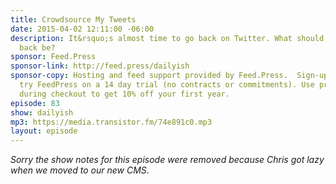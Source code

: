 ```yaml
---
title: Crowdsource My Tweets
date: 2015-04-02 12:11:00 -06:00
description: It&rsquo;s almost time to go back on Twitter. What should my first tweet
  back be?
sponsor: Feed.Press
sponsor-link: http://feed.press/dailyish
sponsor-copy: Hosting and feed support provided by Feed.Press.  Sign-up today and
  try FeedPress on a 14 day trial (no contracts or commitments). Use promo code "dailyish"
  during checkout to get 10% off your first year.
episode: 83
show: dailyish
mp3: https://media.transistor.fm/74e891c0.mp3
layout: episode
---
```


<em>Sorry the show notes for this episode were removed because Chris got lazy when we moved to our new CMS</em>.
